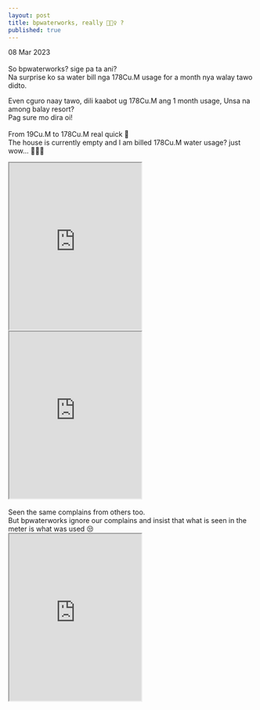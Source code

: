 ```yaml
---
layout: post
title: bpwaterworks, really 🤷🏻‍♀️ ?
published: true
---
```

08 Mar 2023
<br>
<br>
So bpwaterworks? sige pa ta ani?
<br>
Na surprise ko sa water bill nga 178Cu.M usage for a month nya walay tawo didto.
<br>
<!--more-->
Even cguro naay tawo, dili kaabot ug 178Cu.M ang 1 month usage, Unsa na among balay resort?
<br>
Pag sure mo dira oi!
<br>
<br>
From 19Cu.M to 178Cu.M real quick 🤬
<br>
The house is currently empty and I am billed 178Cu.M water usage? just wow... 🤦🏻‍♀️
<br>
<iframe src="https://drive.google.com/file/d/1DDEsFU1DKvTP-w7w1a336kqnwBoKC8Tk/preview" width="270" height="340" allow="autoplay"></iframe>
<iframe src="https://drive.google.com/file/d/1EDmHqo4NEzAScHkNBZ62f61ahvLVOm9u/preview" width="270" height="340" allow="autoplay"></iframe>
<br>
<br>
Seen the same complains from others too.
<br>
But bpwaterworks ignore our complains and insist that what is seen in the meter is what was used 😒
<br>
<iframe src="https://drive.google.com/file/d/16GyQEW5sZdFRKmKRgfUqOQjryURA1n4W/preview" width="270" height="340" allow="autoplay"></iframe>
<br>

